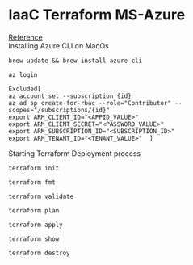 # IaaC Terraform MS-Azure 
[Reference](https://learn.hashicorp.com/tutorials/terraform/azure-build)<br/>
Installing Azure CLI on MacOs
```
brew update && brew install azure-cli
```
``` 
az login
```
```
Excluded[
az account set --subscription {id}
az ad sp create-for-rbac --role="Contributor" --scopes="/subscriptions/{id}"
export ARM_CLIENT_ID="<APPID_VALUE>"
export ARM_CLIENT_SECRET="<PASSWORD_VALUE>"
export ARM_SUBSCRIPTION_ID="<SUBSCRIPTION_ID>"
export ARM_TENANT_ID="<TENANT_VALUE>"  ]
```
Starting Terraform Deployment process
``` 
terraform init
```
```
terraform fmt
```
```
terraform validate
```
```
terraform plan
```
``` 
terraform apply
```
```
terraform show
``` 
```
terraform destroy
```

